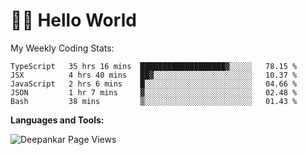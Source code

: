 # 👋🏽 Hello World 

<!--![Deepankar's github stats](https://github-readme-stats.vercel.app/api?username=Deep-Codes&count_private=true&show_icons=true&theme=radical)-->
My Weekly Coding Stats:

<!--START_SECTION:waka-->
```text
TypeScript   35 hrs 16 mins  ███████████████████▓░░░░░   78.15 % 
JSX          4 hrs 40 mins   ██▓░░░░░░░░░░░░░░░░░░░░░░   10.37 % 
JavaScript   2 hrs 6 mins    █░░░░░░░░░░░░░░░░░░░░░░░░   04.66 % 
JSON         1 hr 7 mins     ▓░░░░░░░░░░░░░░░░░░░░░░░░   02.48 % 
Bash         38 mins         ▒░░░░░░░░░░░░░░░░░░░░░░░░   01.43 % 
```
<!--END_SECTION:waka-->

**Languages and Tools:**



<p align="left"> <img src="https://komarev.com/ghpvc/?username=Deep-Codes&label=Views&color=blue&style=plastic" alt="Deepankar Page Views" /> </p>
